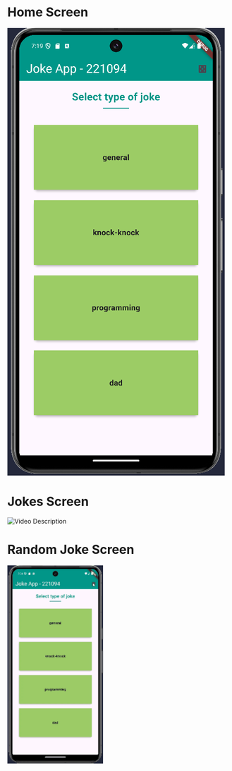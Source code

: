 # Home Screen

![img](images/home_screen.png)


# Jokes Screen

![Video Description](images/jokes.gif)


# Random Joke Screen

![Video Description](images/random.gif)